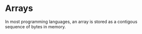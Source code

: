 # Arrays

In most programming languages, an array is stored as a contigous sequence of bytes in memory. 